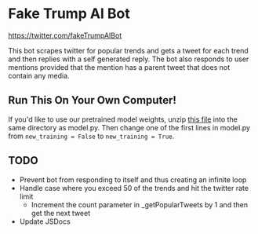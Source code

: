 # Fake Trump AI Bot

https://twitter.com/fakeTrumpAIBot

This bot scrapes twitter for popular trends and gets a tweet for each trend and then replies with a self generated reply. 
The bot also responds to user mentions provided that the mention has a parent tweet that does not contain any media.

## Run This On Your Own Computer!  
If you'd like to use our pretrained model weights, unzip [this file](https://gtvault-my.sharepoint.com/personal/awing6_gatech_edu/_layouts/15/onedrive.aspx?id=%2Fpersonal%2Fawing6%5Fgatech%5Fedu%2FDocuments%2Ftraining%2Ezip&parent=%2Fpersonal%2Fawing6%5Fgatech%5Fedu%2FDocuments&originalPath=aHR0cHM6Ly9ndHZhdWx0LW15LnNoYXJlcG9pbnQuY29tLzp1Oi9nL3BlcnNvbmFsL2F3aW5nNl9nYXRlY2hfZWR1L0VZcWpXNWVGQ0x0SnNHNXdlUzM0ZEdNQnk5T194ekQzT0ZfTUNJSVhpOVdCNWc_cnRpbWU9WHduYUlaVmsxMGc) into the same directory as model.py. Then change one of the first lines in model.py from `new_training = False` to `new_training = True`.  

## TODO

* Prevent bot from responding to itself and thus creating an infinite loop  
* Handle case where you exceed 50 of the trends and hit the twitter rate limit  
  * Increment the count parameter in _getPopularTweets by 1 and then get the next tweet  
* Update JSDocs
